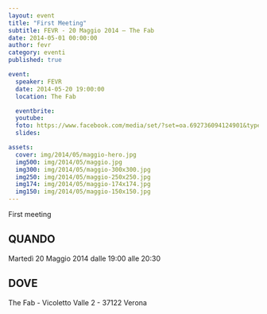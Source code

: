 ```yaml
---
layout: event
title: "First Meeting"
subtitle: FEVR - 20 Maggio 2014 – The Fab
date: 2014-05-01 00:00:00
author: fevr
category: eventi
published: true

event:
  speaker: FEVR
  date: 2014-05-20 19:00:00
  location: The Fab

  eventbrite:
  youtube:
  foto: https://www.facebook.com/media/set/?set=oa.692736094124901&type=3
  slides:

assets:
  cover: img/2014/05/maggio-hero.jpg
  img500: img/2014/05/maggio.jpg
  img300: img/2014/05/maggio-300x300.jpg
  img250: img/2014/05/maggio-250x250.jpg
  img174: img/2014/05/maggio-174x174.jpg
  img150: img/2014/05/maggio-150x150.jpg
---
```


First meeting

## QUANDO
Martedì 20 Maggio 2014 dalle 19:00 alle 20:30

## DOVE
The Fab - Vicoletto Valle 2 - 37122 Verona